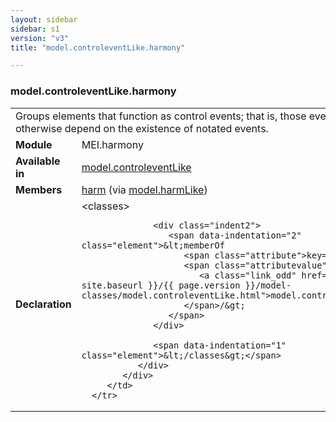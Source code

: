 ```yaml
---
layout: sidebar
sidebar: s1
version: "v3"
title: "model.controleventLike.harmony"

---
```


<div class="classSpec model">
   <h3 id="model.controleventLike.harmony">model.controleventLike.harmony</h3>
   <table class="wovenodd">
      <tr>
         <td colspan="2" class="wovenodd-col2">Groups elements that function as control events; that is, those events that modify
            or
            otherwise depend on the existence of notated events.
         </td>
      </tr>
      <tr>
         <td class="wovenodd-col1">
            <strong>Module</strong>
         </td>
         <td class="wovenodd-col2">MEI.harmony</td>
      </tr>
      <tr>
         <td class="wovenodd-col1">
            <strong>Available in</strong>
         </td>
         <td class="wovenodd-col2">
            <div class="parent">
               <div>
                  <a class="link_odd_classSpec" href="/{{ site.baseurl }}/{{ page.version }}/model-classes/model.controleventLike.html">model.controleventLike</a>
               </div>
            </div>
         </td>
      </tr>
      <tr>
         <td class="wovenodd-col1">
            <strong>Members</strong>
         </td>
         <td class="wovenodd-col2">
            <div class="parent">
               <div>
                  <a class="link_odd_elementSpec" href="/{{ site.baseurl }}/{{ page.version }}/model-classes/harm.html">harm</a>
                  <span> (via 
                     <a class="link_odd_classSpec" href="/{{ site.baseurl }}/{{ page.version }}/model-classes/model.harmLike.html">model.harmLike</a>)
                  </span>
               </div>
            </div>
         </td>
      </tr>
      <tr>
         <td class="wovenodd-col1">
            <strong>Declaration</strong>
         </td>
         <td class="wovenodd-col2">
            <div xml:space="preserve" class="pre">
               <div class="indent1">
                  <span data-indentation="1" class="element">&lt;classes&gt;</span>
                  
                  <div class="indent2">
                     <span data-indentation="2" class="element">&lt;memberOf 
                        <span class="attribute">key=</span>
                        <span class="attributevalue">"
                           <a class="link_odd" href="/{{ site.baseurl }}/{{ page.version }}/model-classes/model.controleventLike.html">model.controleventLike</a>"
                        </span>/&gt;
                     </span>
                  </div>
                  
                  <span data-indentation="1" class="element">&lt;/classes&gt;</span>
               </div>
            </div>
         </td>
      </tr>
   </table>
</div>